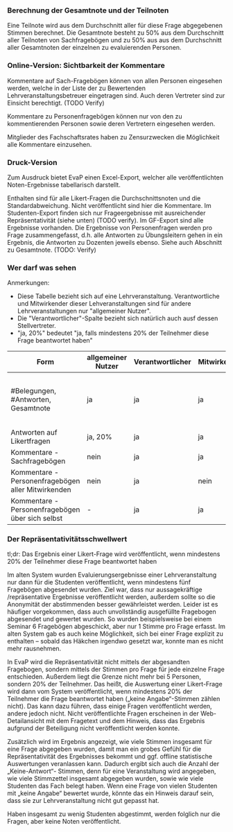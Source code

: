 
### Berechnung der Gesamtnote und der Teilnoten

Eine Teilnote wird aus dem Durchschnitt aller für diese Frage abgegebenen Stimmen berechnet.
Die Gesamtnote besteht zu 50% aus dem Durchschnitt aller Teilnoten von Sachfragebögen und zu 50% aus aus dem Durchschnitt aller Gesamtnoten der einzelnen zu evaluierenden Personen.


### Online-Version: Sichtbarkeit der Kommentare

Kommentare auf Sach-Fragebögen können von allen Personen eingesehen werden, welche in der Liste der zu Bewertenden Lehrveranstaltungsbetreuer eingetragen sind. Auch deren Vertreter sind zur Einsicht berechtigt. (TODO Verify)

Kommentare zu Personenfragebögen können nur von den zu kommentierenden Personen sowie deren Vertretern eingesehen werden.

Mitglieder des Fachschaftsrates haben zu Zensurzwecken die Möglichkeit alle Kommentare einzusehen.

### Druck-Version

Zum Ausdruck bietet EvaP einen Excel-Export, welcher alle veröffentlichten Noten-Ergebnisse tabellarisch darstellt. 

Enthalten sind für alle Likert-Fragen die Durchschnittsnoten und die Standardabweichung. Nicht veröffentlicht sind hier die Kommentare. Im Studenten-Export finden sich nur Frageergebnisse mit ausreichender Repräsentativität (siehe unten) (TODO verify). Im GF-Export sind alle Ergebnisse vorhanden.
Die Ergebnisse von Personenfragen werden pro Frage zusammengefasst, d.h. alle Antworten zu Übungsleitern gehen in ein Ergebnis, die Antworten zu Dozenten jeweils ebenso. Siehe auch Abschnitt zu Gesamtnote. (TODO: Verify)

### Wer darf was sehen

Anmerkungen:
* Diese Tabelle bezieht sich auf eine Lehrveranstaltung. Verantwortliche und Mitwirkender dieser Lehveranstaltungen sind für andere Lehrveranstaltungen nur "allgemeiner Nutzer".
* Die "Verantwortlicher"-Spalte bezieht sich natürlich auch ausf dessen Stellvertreter.
* "ja, 20%" bedeutet "ja, falls mindestens 20% der Teilnehmer diese Frage beantwortet haben"

Form                  | allgemeiner Nutzer | Verantwortlicher | Mitwirkender | Export  | GF-Export | FSR
----------------------|--------------------|------------------|--------------|---------|-----------|----
#Belegungen, #Antworten, Gesamtnote | ja   | ja               | ja           | nur Gesamtnote und # abgegebener Fragebögen (TODO) | siehe "Export" | ja
Antworten auf Likertfragen     | ja, 20%   | ja               | ja           | ja, 20% | ja        | ja
Kommentare - Sachfragebögen    | nein      | ja               | ja           | nein    | nein      | ja
Kommentare - Personenfragebögen aller Mitwirkenden | nein | ja| nein         | nein    | nein      | ja
Kommentare - Personenfragebögen über sich selbst | - | ja     | ja           | -       | -         | -



### Der Repräsentativitätsschwellwert

tl;dr: Das Ergebnis einer Likert-Frage wird veröffentlicht, wenn mindestens 20% der Teilnehmer diese Frage beantwortet haben

Im alten System wurden Evaluierungsergebnisse einer Lehrveranstaltung nur dann für die Studenten veröffentlicht, wenn mindestens fünf Fragebögen abgesendet wurden. Ziel war, dass nur aussagekräftige /repräsentative Ergebnisse veröffentlicht werden, außerdem sollte so die Anonymität der abstimmenden besser gewährleistet werden. Leider ist es häufiger vorgekommen, dass auch unvollständig ausgefüllte Fragebogen abgesendet und gewertet wurden. So wurden beispielsweise bei einem Seminar 6 Fragebögen abgeschickt, aber nur 1 Stimme pro Frage erfasst. Im alten System gab es auch keine Möglichkeit, sich bei einer Frage explizit zu enthalten – sobald das Häkchen irgendwo gesetzt war, konnte man es nicht mehr rausnehmen.

In EvaP wird die Repräsentativität nicht mittels der abgesandten Fragebogen, sondern mittels der Stimmen pro Frage für jede einzelne Frage entschieden. Außerdem liegt die Grenze nicht mehr bei 5 Personen, sondern 20% der Teilnehmer. Das heißt, die Auswertung einer Likert-Frage wird dann vom System veröffentlicht, wenn mindestens 20% der Teilnehmer die Frage beantwortet haben („keine Angabe“-Stimmen zählen nicht). Das kann dazu führen, dass einige Fragen veröffentlicht werden, andere jedoch nicht. Nicht veröffentlichte Fragen erscheinen in der Web-Detailansicht mit dem Fragetext und dem Hinweis, dass das Ergebnis aufgrund der Beteiligung nicht veröffentlicht werden konnte.

Zusätzlich wird im Ergebnis angezeigt, wie viele Stimmen insgesamt für eine Frage abgegeben wurden, damit man ein grobes Gefühl für die Repräsentativität des Ergebnisses bekommt und ggf. offline statistische Auswertungen veranlassen kann. Dadurch ergibt sich auch die Anzahl der „Keine-Antwort“- Stimmen, denn für eine Veranstaltung wird angegeben, wie viele Stimmzettel insgesamt abgegeben wurden, sowie wie viele Studenten das Fach belegt haben. Wenn eine Frage von vielen Studenten mit „keine Angabe“ bewertet wurde, könnte das ein Hinweis darauf sein, dass sie zur Lehrveranstaltung nicht gut gepasst hat.

Haben insgesamt zu wenig Studenten abgestimmt, werden folglich nur die Fragen, aber keine Noten veröffentlicht.